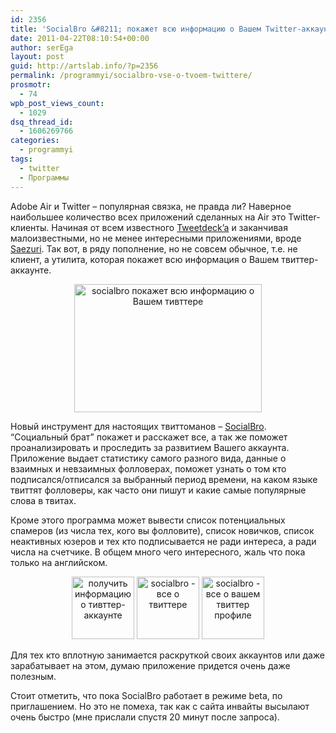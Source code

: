 ```yaml
---
id: 2356
title: 'SocialBro &#8211; покажет всю информацию о Вашем Twitter-аккаунте'
date: 2011-04-22T08:10:54+00:00
author: serEga
layout: post
guid: http://artslab.info/?p=2356
permalink: /programmyi/socialbro-vse-o-tvoem-twittere/
prosmotr:
  - 74
wpb_post_views_count:
  - 1029
dsq_thread_id:
  - 1606269766
categories:
  - programmyi
tags:
  - twitter
  - Программы
---
```

Adobe Air и Twitter &#8211; популярная связка, не правда ли? Наверное наибольшее количество всех приложений сделанных на Air это Twitter-клиенты. Начиная от всем известного [Tweetdeck&#8217;a](http://www.tweetdeck.com/) и заканчивая малоизвестными, но не менее интересными приложениями, вроде [Saezuri](http://www.playwell.co.jp/saezuri/). Так вот, в ряду пополнение, но не совсем обычное, т.е. не клиент, а утилита, которая покажет всю информация о Вашем твиттер-аккаунте.

<center>
  <a href="{{site.img_cdn}}/social_bro.jpg"><img src="{{site.img_cdn}}/social_bro-300x205.jpg" alt="socialbro покажет всю информацию о Вашем тивттере" title="social_bro" width="300" height="205" class="alignnone size-medium wp-image-2357" /></a>
</center>

Новый инструмент для настоящих твиттоманов &#8211; [SocialBro](http://www.socialbro.com/). &#8220;Социальный брат&#8221; покажет и расскажет все, а так же поможет проанализировать и проследить за развитием Вашего аккаунта. Приложение выдает статистику самого разного вида, данные о взаимных и невзаимных фолловерах, поможет узнать о том кто подписался/отписался за выбранный период времени, на каком языке твиттят фолловеры, как часто они пишут и какие самые популярные слова в твитах.

Кроме этого программа может вывести список потенциальных спамеров (из числа тех, кого вы фолловите), список новичков, список неактивных юзеров и тех кто подписывается не ради интереса, а ради числа на счетчике. В общем много чего интересного, жаль что пока только на английском.

<center>
  <a href="{{site.img_cdn}}/social_bro2.jpg"><img src="{{site.img_cdn}}/social_bro2-100x100.jpg" alt="получить информацию о тивттер-аккаунте" title="social_bro2" width="100" height="100" class="alignnone size-medium wp-image-2359" /></a> <a href="{{site.img_cdn}}/social_bro3.jpg"><img src="{{site.img_cdn}}/social_bro3-100x100.jpg" alt="socialbro - все о твиттере" title="social_bro3" width="100" height="100" class="alignnone size-medium wp-image-2360" /></a> <a href="{{site.img_cdn}}/social_bro4.jpg"><img src="{{site.img_cdn}}/social_bro4-100x100.jpg" alt="socialbro - все о вашем твиттер профиле" title="social_bro4" width="100" height="100" class="alignnone size-medium wp-image-2361" /></a>
</center>

Для тех кто вплотную занимается раскруткой своих аккаунтов или даже зарабатывает на этом, думаю приложение придется очень даже полезным.

Стоит отметить, что пока SocialBro работает в режиме beta, по приглашением. Но это не помеха, так как с сайта инвайты высылают очень быстро (мне прислали спустя 20 минут после запроса).
